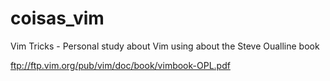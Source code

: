 # coisas_vim
Vim Tricks - Personal study about Vim using about the Steve Oualline book

ftp://ftp.vim.org/pub/vim/doc/book/vimbook-OPL.pdf
